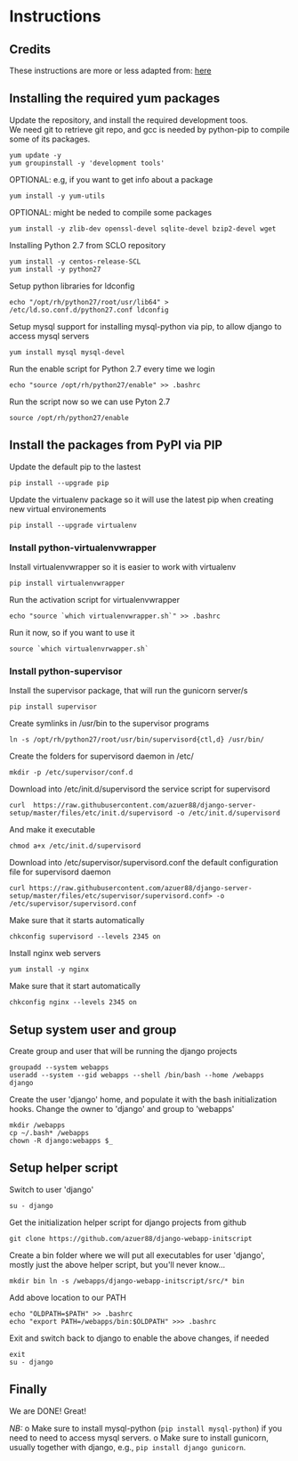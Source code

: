 # Instructions

## Credits
These instructions are more or less adapted from: [here](http://michal.karzynski.pl/blog/2013/06/09/django-nginx-gunicorn-virtualenv-supervisor/)


## Installing the required yum packages

Update the repository, and install the required development toos.  
We need git to retrieve git repo, and gcc is needed by python-pip 
to compile some of its packages.
```
yum update -y
yum groupinstall -y 'development tools'
```

OPTIONAL: e.g, if you want to get info about a package

```
yum install -y yum-utils
```

OPTIONAL: might be neded to compile some packages

```
yum install -y zlib-dev openssl-devel sqlite-devel bzip2-devel wget
```

Installing Python 2.7 from SCLO repository

```
yum install -y centos-release-SCL
yum install -y python27
```

Setup python libraries for ldconfig

```
echo "/opt/rh/python27/root/usr/lib64" > /etc/ld.so.conf.d/python27.conf ldconfig
```

Setup mysql support for installing mysql-python via pip, to allow django to access mysql servers

```
yum install mysql mysql-devel
```

Run the enable script for Python 2.7 every time we login

```
echo "source /opt/rh/python27/enable" >> .bashrc
```

Run the script now so we can use Pyton 2.7

```
source /opt/rh/python27/enable
```


## Install the packages from PyPI via PIP

Update the default pip to the lastest

```
pip install --upgrade pip
```

Update the virtualenv package so it will use the latest pip when creating new virtual environements

```
pip install --upgrade virtualenv
```
### Install python-virtualenvwrapper
Install virtualenvwrapper so it is easier to work with virtualenv

```
pip install virtualenvwrapper
```

Run the activation script for virtualenvwrapper

```
echo "source `which virtualenvwrapper.sh`" >> .bashrc
```

Run it now, so if you want to use it

```
source `which virtualenvrwapper.sh`
```

### Install python-supervisor
Install the supervisor package, that will run the gunicorn server/s

```
pip install supervisor
```

Create symlinks in /usr/bin to the supervisor programs

```
ln -s /opt/rh/python27/root/usr/bin/supervisord{ctl,d} /usr/bin/
```

Create the folders for supervisord daemon in /etc/

```
mkdir -p /etc/supervisor/conf.d
```

Download into /etc/init.d/supervisord the service script for supervisord

```
curl  https://raw.githubusercontent.com/azuer88/django-server-setup/master/files/etc/init.d/supervisord -o /etc/init.d/supervisord
```

And make it executable

```
chmod a+x /etc/init.d/supervisord
```

Download into /etc/supervisor/supervisord.conf the default configuration file for supervisord daemon

```
curl https://raw.githubusercontent.com/azuer88/django-server-setup/master/files/etc/supervisor/supervisord.conf> -o /etc/supervisor/supervisord.conf
```

Make sure that it starts automatically

```
chkconfig supervisord --levels 2345 on
```

Install nginx web servers

```
yum install -y nginx
```

Make sure that it start automatically

```
chkconfig nginx --levels 2345 on
```

## Setup system user and group

Create group and user that will be running the django projects

```
groupadd --system webapps
useradd --system --gid webapps --shell /bin/bash --home /webapps django
```

Create the user 'django' home, and populate it with the bash initialization hooks. Change the owner to 'django' and group to 'webapps'

```
mkdir /webapps
cp ~/.bash* /webapps
chown -R django:webapps $_
```

## Setup helper script

Switch to user 'django'

```
su - django
```

Get the initialization helper script for django projects from github

```
git clone https://github.com/azuer88/django-webapp-initscript
```

Create a bin folder where we will put all executables for user 'django', mostly just the above helper script, but you'll never know...

```
mkdir bin ln -s /webapps/django-webapp-initscript/src/* bin
```

Add above location to our PATH

```
echo "OLDPATH=$PATH" >> .bashrc
echo "export PATH=/webapps/bin:$OLDPATH" >>> .bashrc
```

Exit and switch back to django to enable the above changes, if needed 

```
exit 
su - django
```


## Finally

We are DONE! Great!


*NB:* 
  o Make sure to install mysql-python (`pip install mysql-python`) if you need to need to access mysql servers.
  o Make sure to install gunicorn, usually together with django, e.g., ```pip install django gunicorn```.
  
 
